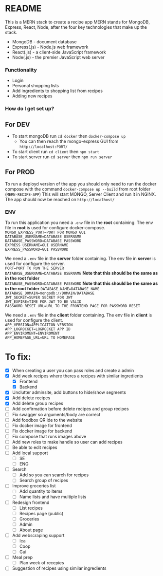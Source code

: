 # README

This is a MERN stack to create a recipe app
MERN stands for MongoDB, Express, React, Node, after the four key technologies that make up the stack.

-   MongoDB - document database
-   Express(.js) - Node.js web framework
-   React(.js) - a client-side JavaScript framework
-   Node(.js) - the premier JavaScript web server

### Functionality

-   Login
-   Personal shopping lists
-   Add ingredients to shopping list from recipes
-   Adding new recipes

### How do I get set up?

## For DEV

-   To start mongoDB run `cd docker` then `docker-compose up`
    -   You can then reach the mongo-express GUI from `http://localhost:PORT/`
-   To start client run `cd client` then `npm start`
-   To start server run `cd server` then `npm run server`

## For PROD

To run a deployd version of the app you should only need to run the docker compose with the command `docker-compose up --build` from root folder (`MERN-RECIPE-APP`)
This will start MONGO, Server Client and run it in NGINX.  
The app should now be reached on `http://localhost/`

### ENV

To run this application you need a `.env` file in the **root** containing.
The env file in **root** is used for configure docker-compose.  
`MONGO_EXPRESS_PORT=PORT FOR MONGO GUI`  
`DATABASE_USERNAME=DATABASE USERNAME`  
`DATABASE_PASSWORD=DATABASE PASSWORD`  
`EXPRESS_USERNAME=GUI USERNAME`  
`EXPRESS_PASSWORD=GUI PASSWORD`

We need a `.env` file in the **server** folder containing.
The env file in **server** is used for configure the server.  
`PORT=PORT TO RUN THE SERVER`  
`DATABASE_USERNAME=DATABASE USERNAME` **Note that this should be the same as in the root folder**  
`DATABASE_PASSWORD=DATABASE PASSWORD` **Note that this should be the same as in the root folder**
`DATABASE_NAME=DATABASE NAME`  
`DATABASE_DOMAIN=mongodb://DOMAIN/DATABASE`  
`JWT_SECRET=SUPER SECRET FOR JWT`  
`JWT_EXPIRE=TIME FOR JWT TO BE VALID`  
`PASSWORD_RESET_URL=URL TO THE FRONTEND PAGE FOR PASSWORD RESET`

We need a `.env` file in the **client** folder containing.
The env file in **client** is used for configure the client.  
`APP_VERSION=APPLICATION VERSION`  
`APP_LOGROCKET=LOGROCKET APP ID`  
`APP_ENVIROMENT=ENVIROMENT`  
`APP_HOMEPAGE_URL=URL TO HOMEPAGE`

# To fix:

-   [x] When creating a user you can pass roles and create a admin
-   [x] Add week recipes where theres a recipes with similar ingredients
    -   [x] Frontend
    -   [x] Backend
-   [x] Unclutter adminsite, add buttons to hide/show segments
-   [x] Add delete recipes
-   [x] Add delete group recipes
-   [ ] Add confirmation before delete recipes and group recipes
-   [ ] Fix swagger so arguments/body are correct
-   [ ] Add foodbox QR ide to the website
-   [ ] Fix docker image for frontend
-   [ ] Fix docker image for backend
-   [ ] Fix compose that runs images above
-   [ ] Add new roles to make handle so user can add recipes
-   [ ] Be able to edit recipes
-   [ ] Add local support
    -   [ ] SE
    -   [ ] ENG
-   [ ] Search
    -   [ ] Add so you can search for recipes
    -   [ ] Search group of recipes
-   [ ] Improve groceries list
    -   [ ] Add quantity to items
    -   [ ] Name lists and have multiple lists
-   [ ] Redesign frontend
    -   [ ] List recipes
    -   [ ] Recipes page (public)
    -   [ ] Groceries
    -   [ ] Admin
    -   [ ] About page
-   [ ] Add webscraping support
    -   [ ] Ica
    -   [ ] Coop
    -   [ ] Gui
-   [ ] Meal prep
    -   [ ] Plan week of recepies
-   [ ] Suggestion of recipes using similar ingredients
